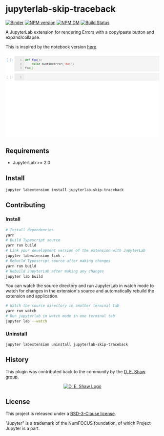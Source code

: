 # jupyterlab-skip-traceback

[![Binder][badge-binder]][binder]
[![NPM version][npm-image]][npm-url] [![NPM DM][npm-dm-image]][npm-url] [![Build Status][travis-image]][travis-url]

A JupyterLab extension for rendering Errors with a copy/paste button and expand/collapse.

This is inspired by the notebook version [here](https://github.com/ipython-contrib/jupyter_contrib_nbextensions/tree/master/src/jupyter_contrib_nbextensions/nbextensions/skip-traceback).

![Screenshot](https://github.com/deshaw/jupyterlab-skip-traceback/blob/master/docs/skip-traceback.gif 'Skip Traceback Screenshot')

## Requirements

- JupyterLab >= 2.0

## Install

```bash
jupyter labextension install jupyterlab-skip-traceback
```

## Contributing

### Install

```bash
# Install dependencies
yarn
# Build Typescript source
yarn run build
# Link your development version of the extension with JupyterLab
jupyter labextension link .
# Rebuild Typescript source after making changes
yarn run build
# Rebuild JupyterLab after making any changes
jupyter lab build
```

You can watch the source directory and run JupyterLab in watch mode to watch for changes in the extension's source and automatically rebuild the extension and application.
```bash
# Watch the source directory in another terminal tab
yarn run watch
# Run jupyterlab in watch mode in one terminal tab
jupyter lab --watch
```

### Uninstall

```bash
jupyter labextension uninstall jupyterlab-skip-traceback
```

## History

This plugin was contributed back to the community by the [D. E. Shaw group](https://www.deshaw.com/).

<p align="center">
    <a href="https://www.deshaw.com">
       <img src="https://www.deshaw.com/assets/logos/black_logo_417x125.png" alt="D. E. Shaw Logo" height="75" >
    </a>
</p>

## License

This project is released under a [BSD-3-Clause license](https://github.com/deshaw/jupyterlab-skip-traceback/blob/master/LICENSE.txt).

"Jupyter" is a trademark of the NumFOCUS foundation, of which Project Jupyter is a part.

[npm-url]: https://npmjs.org/package/jupyterlab-skip-traceback
[npm-image]: https://badge.fury.io/js/jupyterlab-skip-traceback.png
[npm-dm-image]: https://img.shields.io/npm/dm/jupyterlab-skip-traceback.svg

[travis-url]: http://travis-ci.org/deshaw/jupyterlab-skip-traceback
[travis-image]: https://secure.travis-ci.org/deshaw/jupyterlab-skip-traceback.png?branch=master

[badge-binder]: https://mybinder.org/badge_logo.svg
[binder]: https://mybinder.org/v2/gh/deshaw/jupyterlab-skip-traceback/master?urlpath=lab%2Ftree%2Fnotebooks%2Findex.ipynb
